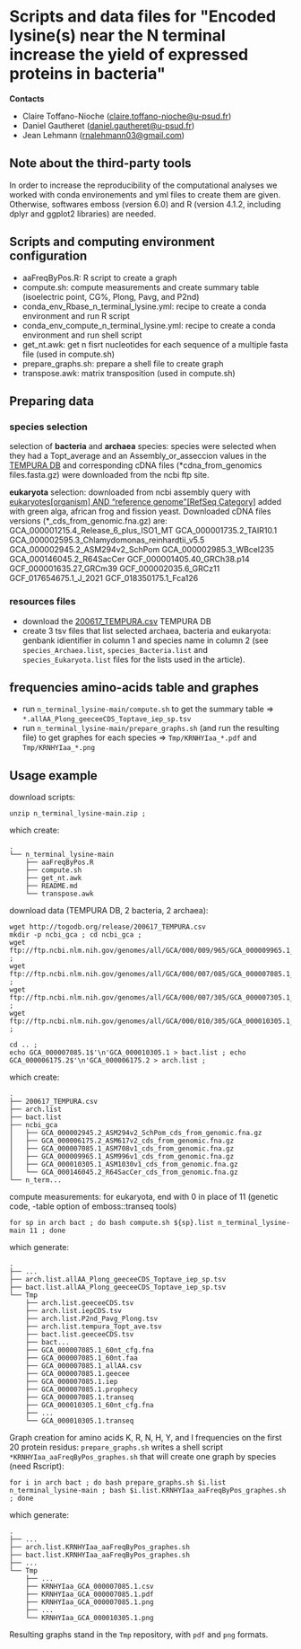 # Scripts and data files for "Encoded lysine(s) near the N terminal increase the yield of expressed proteins in bacteria"

**Contacts**

- Claire Toffano-Nioche (<claire.toffano-nioche@u-psud.fr>)
- Daniel Gautheret (<daniel.gautheret@u-psud.fr>)
- Jean Lehmann (<rnalehmann03@gmail.com>)

## Note about the third-party tools

In order to increase the reproducibility of the computational analyses we worked with conda environements and yml files to create them are given. Otherwise, softwares emboss (version 6.0) and R (version 4.1.2, including dplyr and ggplot2 libraries) are needed.

## Scripts and computing environment configuration

- aaFreqByPos.R: R script to create a graph
- compute.sh: compute measurements and create summary table (isoelectric point, CG%, Plong, Pavg, and P2nd)
- conda_env_Rbase_n_terminal_lysine.yml: recipe to create a conda environment and run R script
- conda_env_compute_n_terminal_lysine.yml: recipe to create a conda environment and run shell script
- get_nt.awk: get n fisrt nucleotides for each sequence of a multiple fasta file (used in compute.sh)
- prepare_graphs.sh: prepare a shell file to create graph 
- transpose.awk: matrix transposition (used in compute.sh)

## Preparing data

### species selection

selection of **bacteria** and **archaea** species: species were selected when they had a Topt_average and an Assembly_or_asseccion values in the [TEMPURA DB](http://togodb.org/db/tempura) and corresponding cDNA files (*cdna_from_genomics files.fasta.gz) were downloaded from the ncbi ftp site.

**eukaryota** selection: downloaded from ncbi assembly query with [eukaryotes[organism] AND “reference genome"[RefSeq Category]](https://www.ncbi.nlm.nih.gov/assembly/?term=eukaryotes%5borganism%5d+AND+%E2%80%9Creference+genome%22%5bRefSeq+Category%5d) added with green alga, african frog and fission yeast. 
Downloaded cDNA files versions (*_cds_from_genomic.fna.gz) are:
GCA_000001215.4_Release_6_plus_ISO1_MT GCA_000001735.2_TAIR10.1 GCA_000002595.3_Chlamydomonas_reinhardtii_v5.5 GCA_000002945.2_ASM294v2_SchPom GCA_000002985.3_WBcel235 GCA_000146045.2_R64SacCer GCF_000001405.40_GRCh38.p14 GCF_000001635.27_GRCm39 GCF_000002035.6_GRCz11 GCF_017654675.1_J_2021 GCF_018350175.1_Fca126

### resources files

- download the [200617_TEMPURA.csv](http://togodb.org/release/200617_TEMPURA.csv) TEMPURA DB
- create 3 tsv files that list selected archaea, bacteria and eukaryota: genbank idientifier in column 1 and species name in column 2 (see `species_Archaea.list`, `species_Bacteria.list` and `species_Eukaryota.list` files for the lists used in the article).

## frequencies amino-acids table and graphes

- run `n_terminal_lysine-main/compute.sh` to get the summary table => `*.allAA_Plong_geeceeCDS_Toptave_iep_sp.tsv`
- run `n_terminal_lysine-main/prepare_graphs.sh` (and run the resulting file) to get graphes for each species => `Tmp/KRNHYIaa_*.pdf` and `Tmp/KRNHYIaa_*.png`

## Usage example
download scripts:
```
unzip n_terminal_lysine-main.zip ;
```
which create: 
```
.
└── n_terminal_lysine-main
    ├── aaFreqByPos.R
    ├── compute.sh
    ├── get_nt.awk
    ├── README.md
    └── transpose.awk
```
download data (TEMPURA DB, 2 bacteria, 2 archaea):
```
wget http://togodb.org/release/200617_TEMPURA.csv
mkdir -p ncbi_gca ; cd ncbi_gca ;
wget ftp://ftp.ncbi.nlm.nih.gov/genomes/all/GCA/000/009/965/GCA_000009965.1_ASM996v1/GCA_000009965.1_ASM996v1_cds_from_genomic.fna.gz ;
wget ftp://ftp.ncbi.nlm.nih.gov/genomes/all/GCA/000/007/085/GCA_000007085.1_ASM708v1/GCA_000007085.1_ASM708v1_cds_from_genomic.fna.gz ;
wget ftp://ftp.ncbi.nlm.nih.gov/genomes/all/GCA/000/007/305/GCA_000007305.1_ASM730v1/GCA_000007305.1_ASM730v1_cds_from_genomic.fna.gz ;
wget ftp://ftp.ncbi.nlm.nih.gov/genomes/all/GCA/000/010/305/GCA_000010305.1_ASM1030v1/GCA_000010305.1_ASM1030v1_cds_from_genomic.fna.gz ;

cd .. ;
echo GCA_000007085.1$'\n'GCA_000010305.1 > bact.list ; echo GCA_000006175.2$'\n'GCA_000006175.2 > arch.list ;
```
which create: 
```
.
├── 200617_TEMPURA.csv
├── arch.list
├── bact.list
├── ncbi_gca
│   ├── GCA_000002945.2_ASM294v2_SchPom_cds_from_genomic.fna.gz
│   ├── GCA_000006175.2_ASM617v2_cds_from_genomic.fna.gz
│   ├── GCA_000007085.1_ASM708v1_cds_from_genomic.fna.gz
│   ├── GCA_000009965.1_ASM996v1_cds_from_genomic.fna.gz
│   ├── GCA_000010305.1_ASM1030v1_cds_from_genomic.fna.gz
│   └── GCA_000146045.2_R64SacCer_cds_from_genomic.fna.gz
└── n_term...
```
compute measurements:
for eukaryota, end with 0 in place of 11 (genetic code, -table option of emboss::transeq tools)
```
for sp in arch bact ; do bash compute.sh ${sp}.list n_terminal_lysine-main 11 ; done
```

which generate: 
```
.
├── ...
├── arch.list.allAA_Plong_geeceeCDS_Toptave_iep_sp.tsv
├── bact.list.allAA_Plong_geeceeCDS_Toptave_iep_sp.tsv
└── Tmp
    ├── arch.list.geeceeCDS.tsv
    ├── arch.list.iepCDS.tsv
    ├── arch.list.P2nd_Pavg_Plong.tsv
    ├── arch.list.tempura_Topt_ave.tsv
    ├── bact.list.geeceeCDS.tsv
    ├── bact...
    ├── GCA_000007085.1_60nt_cfg.fna
    ├── GCA_000007085.1_60nt.faa
    ├── GCA_000007085.1_allAA.csv
    ├── GCA_000007085.1.geecee
    ├── GCA_000007085.1.iep
    ├── GCA_000007085.1.prophecy
    ├── GCA_000007085.1.transeq
    ├── GCA_000010305.1_60nt_cfg.fna
    ├── ...
    └── GCA_000010305.1.transeq
```
Graph creation for amino acids K, R, N, H, Y, and I frequencies on the first 20 protein residus: 
`prepare_graphs.sh` writes a shell script `*KRNHYIaa_aaFreqByPos_graphes.sh` that will create one graph by species (need Rscript):
```
for i in arch bact ; do bash prepare_graphs.sh $i.list n_terminal_lysine-main ; bash $i.list.KRNHYIaa_aaFreqByPos_graphes.sh ; done
```
which generate: 
```
.
├── ...
├── arch.list.KRNHYIaa_aaFreqByPos_graphes.sh
├── bact.list.KRNHYIaa_aaFreqByPos_graphes.sh
├── ...
└── Tmp
    ├── ...
    ├── KRNHYIaa_GCA_000007085.1.csv
    ├── KRNHYIaa_GCA_000007085.1.pdf
    ├── KRNHYIaa_GCA_000007085.1.png
    ├── ...
    └── KRNHYIaa_GCA_000010305.1.png
```
Resulting graphs stand in the `Tmp` repository, with `pdf` and `png` formats.

